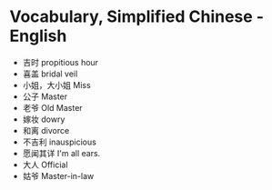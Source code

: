 # Vocabulary, Simplified Chinese - English
- 吉时 propitious hour  
- 喜盖 bridal veil
- 小姐，大小姐 Miss
- 公子 Master
- 老爷 Old Master
- 嫁妆 dowry
- 和离 divorce
- 不吉利 inauspicious
- 愿闻其详 I'm all ears.
- 大人 Official
- 姑爷 Master-in-law

